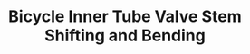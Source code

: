 ---
layout: community
category: community
title: "Bicycle Inner Tube Valve Stem Shifting and Bending"
description: "Has anyone had an issue with a valve stem shifting over time? My front tube stem slowly tilts over several weeks. If I leave it alone it will create a puncture at the base of the stem. "
isTopLevel: false
isSingleLevel: false
isArticle: false
datePublished: 2022-07-16 17:50:00 +0300
dateModified: 2022-07-16 17:50:00 +0300
published: false
---